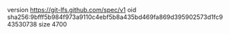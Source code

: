 version https://git-lfs.github.com/spec/v1
oid sha256:9bfff5b984f973a9110c4ebf5b8a435bd469fa869d395902573d1fc943530738
size 4700
